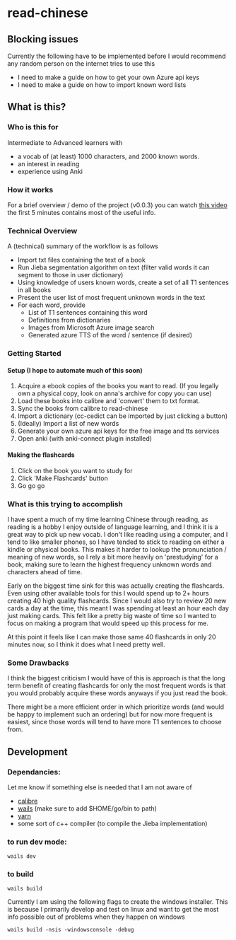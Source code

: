 # read-chinese
## Blocking issues
Currently the following have to be implemented before I would recommend any
random person on the internet tries to use this

* I need to make a guide on how to get your own Azure api keys
* I need to make a guide on how to import known word lists

## What is this?
### Who is this for
Intermediate to Advanced learners with 
* a vocab of (at least) 1000 characters, and 2000 known words.
* an interest in reading 
* experience using Anki

### How it works
For a brief overview / demo of the project (v0.0.3) you can watch 
[this video](https://youtu.be/dAqE2YquGlw "read-chinese demo") the first 5
minutes contains most of the useful info.

### Technical Overview
A (technical) summary of the workflow is as follows

* Import txt files containing the text of a book
* Run Jieba segmentation algorithm on text (filter valid words it can segment
  to those in user dictionary)
* Using knowledge of users known words, create a set of all T1 sentences in all books
* Present the user list of most frequent unknown words in the text
* For each word, provide 
    * List of T1 sentences containing this word
    * Definitions from dictionaries
    * Images from Microsoft Azure image search
    * Generated azure TTS of the word / sentence (if desired)

### Getting Started

#### Setup (I hope to automate much of this soon)
1. Acquire a ebook copies of the books you want to read. (If you legally own a
 physical copy, look on anna's archive for copy you can use)
2. Load these books into calibre and 'convert' them to txt format.
3. Sync the books from calibre to read-chinese
4. Import a dictionary (cc-cedict can be imported by just clicking a button)
5. (Ideally) Import a list of new words
6. Generate your own azure api keys for the free image and tts services
7. Open anki (with anki-connect plugin installed)

#### Making the flashcards

1. Click on the book you want to study for
2. Click 'Make Flashcards' button
3. Go go go

### What is this trying to accomplish
I have spent a much of my time learning Chinese through reading, as reading is
a hobby I enjoy outside of language learning, and I think it is a great way to
pick up new vocab. I don't like reading using a computer, and I tend to like
smaller phones, so I have tended to stick to reading on either a kindle or
physical books. This makes it harder to lookup the pronunciation / meaning of
new words, so I rely a bit more heavily on 'prestudying' for a book, making
sure to learn the highest frequency unknown words and characters ahead of time.

Early on the biggest time sink for this was actually creating the flashcards.
Even using other available tools for this I would spend up to 2+ hours creating
40 high quality flashcards. Since I would also try to review 20 new cards a day
at the time, this meant I was spending at least an hour each day just making
cards. This felt like a pretty big waste of time so I wanted to focus on making
a program that would speed up this process for me.

At this point it feels like I can make those same 40 flashcards in only 20
minutes now, so I think it does what I need pretty well.

### Some Drawbacks
I think the biggest criticism I would have of this is approach is that the long
term benefit of creating flashcards for only the most frequent words is that
you would probably acquire these words anyways if you just read the book. 

There might be a more efficient order in which prioritize words (and would be
happy to implement such an ordering) but for now more frequent is easiest, since
those words will tend to have more T1 sentences to choose from.

## Development
### Dependancies:
Let me know if something else is needed that I am not aware of

* [calibre](https://calibre-ebook.com/download)
* [wails](https://wails.io/docs/gettingstarted/installation) (make sure to add $HOME/go/bin to path)
* [yarn](https://yarnpkg.com/getting-started/install)
* some sort of c++ compiler (to compile the Jieba implementation)

### to run dev mode:
`wails dev`

### to build
`wails build`

Currently I am using the following flags to create the windows installer. This
is because I primarily develop and test on linux and want to get the most info
possible out of problems when they happen on windows

`wails build -nsis -windowsconsole -debug`
